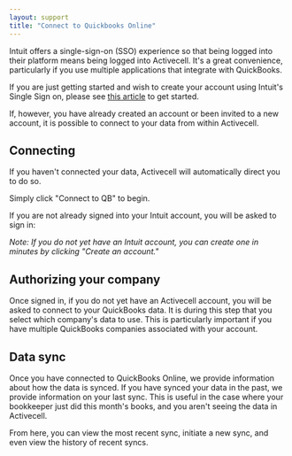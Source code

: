 ```yaml
---
layout: support
title: "Connect to Quickbooks Online"
---
```


Intuit offers a single-sign-on (SSO) experience so that being logged into their platform means being logged into Activecell. It's a great convenience, particularly if you use multiple applications that integrate with QuickBooks.

If you are just getting started and wish to create your account using Intuit's Single Sign on, please see [this article]() to get started.

If, however, you have already created an account or been invited to a new account, it is possible to connect to your data from within Activecell.

## Connecting

If you haven't connected your data, Activecell will automatically direct you to do so.

<!-- screenshot -->

Simply click "Connect to QB" to begin.

If you are not already signed into your Intuit account, you will be asked to sign in:

<!-- screenshot -->

_Note: If you do not yet have an Intuit account, you can create one in minutes by clicking "Create an account."_

## Authorizing your company

Once signed in, if you do not yet have an Activecell account, you will be asked to connect to your QuickBooks data. It is during this step that you select which company's data to use. This is particularly important if you have multiple QuickBooks companies associated with your account.

<!-- screenshot -->

## Data sync

Once you have connected to QuickBooks Online, we provide information about how the data is synced. If you have synced your data in the past, we provide information on your last sync. This is useful in the case where your bookkeeper just did this month's books, and you aren't seeing the data in Activecell.

<!-- screenshot -->

From here, you can view the most recent sync, initiate a new sync, and even view the history of recent syncs.
